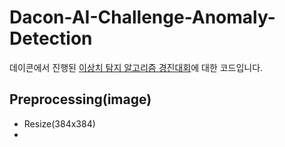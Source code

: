 # Dacon-AI-Challenge-Anomaly-Detection
데이콘에서 진행된 [이상치 탐지 알고리즘 경진대회](https://dacon.io/competitions/official/235894/overview/description)에 대한 코드입니다.
## Preprocessing(image)
* Resize(384x384)
* 
